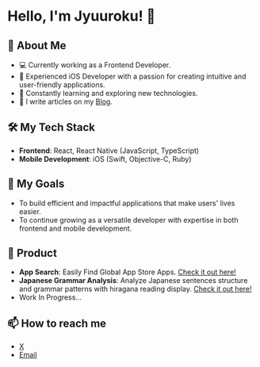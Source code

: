 # Hello, I'm Jyuuroku! 👋

## 🚀 About Me
- 💻 Currently working as a Frontend Developer.
- 📱 Experienced iOS Developer with a passion for creating intuitive and user-friendly applications.
- 🌱 Constantly learning and exploring new technologies.
- 📝 I write articles on my [Blog](https://www.jyuuroku.com/).

## 🛠️ My Tech Stack
- **Frontend**: React, React Native (JavaScript, TypeScript)
- **Mobile Development**: iOS (Swift, Objective-C, Ruby)

## 🎯 My Goals
- To build efficient and impactful applications that make users' lives easier.
- To continue growing as a versatile developer with expertise in both frontend and mobile development.

## 📱 Product
- **App Search**: Easily Find Global App Store Apps. [Check it out here!](https://www.appsearch.app/)
- **Japanese Grammar Analysis**: Analyze Japanese sentences structure and grammar patterns with hiragana reading display. [Check it out here!](https://www.jagrammar.com/)
- Work In Progress...

## 📫 How to reach me
- [X](https://twitter.com/wwzzyying)
- [Email](mailto:jyuurokuu@gmail.com)

<!-- 
## 📈 GitHub Stats
![Your GitHub stats](https://github-readme-stats.vercel.app/api?username=your-username&show_icons=true&theme=radical)
-->
